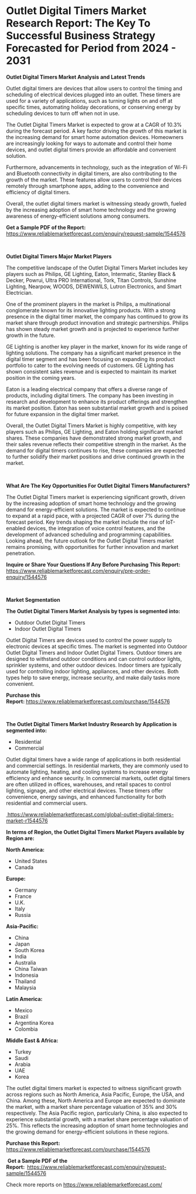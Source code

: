 <p><h1>Outlet Digital Timers Market Research Report: The Key To Successful Business Strategy Forecasted for Period from 2024 - 2031</h1></p><p><strong>Outlet Digital Timers Market Analysis and Latest Trends</strong></p>
<p><p>Outlet digital timers are devices that allow users to control the timing and scheduling of electrical devices plugged into an outlet. These timers are used for a variety of applications, such as turning lights on and off at specific times, automating holiday decorations, or conserving energy by scheduling devices to turn off when not in use.</p><p>The Outlet Digital Timers Market is expected to grow at a CAGR of 10.3% during the forecast period. A key factor driving the growth of this market is the increasing demand for smart home automation devices. Homeowners are increasingly looking for ways to automate and control their home devices, and outlet digital timers provide an affordable and convenient solution.</p><p>Furthermore, advancements in technology, such as the integration of Wi-Fi and Bluetooth connectivity in digital timers, are also contributing to the growth of the market. These features allow users to control their devices remotely through smartphone apps, adding to the convenience and efficiency of digital timers.</p><p>Overall, the outlet digital timers market is witnessing steady growth, fueled by the increasing adoption of smart home technology and the growing awareness of energy-efficient solutions among consumers.</p></p>
<p><strong>Get a Sample PDF of the Report:&nbsp;</strong> <a href="https://www.reliablemarketforecast.com/enquiry/request-sample/1544576">https://www.reliablemarketforecast.com/enquiry/request-sample/1544576</a></p>
<p>&nbsp;</p>
<p><strong>Outlet Digital Timers Major Market Players</strong></p>
<p><p>The competitive landscape of the Outlet Digital Timers Market includes key players such as Philips, GE Lighting, Eaton, Intermatic, Stanley Black & Decker, Powrui, Ultra PRO International, Tork, Titan Controls, Sunshine Lighting, Nearpow, WOODS, DEWENWILS, Lutron Electronics, and Smart Electrician.</p><p>One of the prominent players in the market is Philips, a multinational conglomerate known for its innovative lighting products. With a strong presence in the digital timer market, the company has continued to grow its market share through product innovation and strategic partnerships. Philips has shown steady market growth and is projected to experience further growth in the future.</p><p>GE Lighting is another key player in the market, known for its wide range of lighting solutions. The company has a significant market presence in the digital timer segment and has been focusing on expanding its product portfolio to cater to the evolving needs of customers. GE Lighting has shown consistent sales revenue and is expected to maintain its market position in the coming years.</p><p>Eaton is a leading electrical company that offers a diverse range of products, including digital timers. The company has been investing in research and development to enhance its product offerings and strengthen its market position. Eaton has seen substantial market growth and is poised for future expansion in the digital timer market.</p><p>Overall, the Outlet Digital Timers Market is highly competitive, with key players such as Philips, GE Lighting, and Eaton holding significant market shares. These companies have demonstrated strong market growth, and their sales revenue reflects their competitive strength in the market. As the demand for digital timers continues to rise, these companies are expected to further solidify their market positions and drive continued growth in the market.</p></p>
<p>&nbsp;</p>
<p><strong>What Are The Key Opportunities For Outlet Digital Timers Manufacturers?</strong></p>
<p><p>The Outlet Digital Timers market is experiencing significant growth, driven by the increasing adoption of smart home technology and the growing demand for energy-efficient solutions. The market is expected to continue to expand at a rapid pace, with a projected CAGR of over 7% during the forecast period. Key trends shaping the market include the rise of IoT-enabled devices, the integration of voice control features, and the development of advanced scheduling and programming capabilities. Looking ahead, the future outlook for the Outlet Digital Timers market remains promising, with opportunities for further innovation and market penetration.</p></p>
<p><strong>Inquire or Share Your Questions If Any Before Purchasing This Report:</strong> <a href="https://www.reliablemarketforecast.com/enquiry/pre-order-enquiry/1544576">https://www.reliablemarketforecast.com/enquiry/pre-order-enquiry/1544576</a></p>
<p>&nbsp;</p>
<p><strong>Market Segmentation</strong></p>
<p><strong>The Outlet Digital Timers Market Analysis by types is segmented into:</strong></p>
<p><ul><li>Outdoor Outlet Digital Timers</li><li>Indoor Outlet Digital Timers</li></ul></p>
<p><p>Outlet Digital Timers are devices used to control the power supply to electronic devices at specific times. The market is segmented into Outdoor Outlet Digital Timers and Indoor Outlet Digital Timers. Outdoor timers are designed to withstand outdoor conditions and can control outdoor lights, sprinkler systems, and other outdoor devices. Indoor timers are typically used for controlling indoor lighting, appliances, and other devices. Both types help to save energy, increase security, and make daily tasks more convenient.</p></p>
<p><strong>Purchase this Report:&nbsp;</strong><a href="https://www.reliablemarketforecast.com/purchase/1544576">https://www.reliablemarketforecast.com/purchase/1544576</a></p>
<p>&nbsp;</p>
<p><strong>The Outlet Digital Timers Market Industry Research by Application is segmented into:</strong></p>
<p><ul><li>Residential</li><li>Commercial</li></ul></p>
<p><p>Outlet digital timers have a wide range of applications in both residential and commercial settings. In residential markets, they are commonly used to automate lighting, heating, and cooling systems to increase energy efficiency and enhance security. In commercial markets, outlet digital timers are often utilized in offices, warehouses, and retail spaces to control lighting, signage, and other electrical devices. These timers offer convenience, energy savings, and enhanced functionality for both residential and commercial users.</p></p>
<p><a href="https://www.reliablemarketforecast.com/global-outlet-digital-timers-market-r1544576">&nbsp;https://www.reliablemarketforecast.com/global-outlet-digital-timers-market-r1544576</a></p>
<p><strong>In terms of Region, the Outlet Digital Timers Market Players available by Region are:</strong></p>
<p>
    <p> <strong> North America: </strong>
        <ul>
            <li>United States</li>
            <li>Canada</li>
        </ul>
        </p> 
    <p> <strong> Europe: </strong>
        <ul>
            <li>Germany</li>
            <li>France</li>
            <li>U.K.</li>
            <li>Italy</li>
            <li>Russia</li>
        </ul>
        </p> 
    <p> <strong> Asia-Pacific: </strong>
        <ul>
            <li>China</li>
            <li>Japan</li>
            <li>South Korea</li>
            <li>India</li>
            <li>Australia</li>
            <li>China Taiwan</li>
            <li>Indonesia</li>
            <li>Thailand</li>
            <li>Malaysia</li>
        </ul>
        </p> 
    <p> <strong> Latin America: </strong>
        <ul>
            <li>Mexico</li>
            <li>Brazil</li>
            <li>Argentina Korea</li>
            <li>Colombia</li>
        </ul>
        </p> 
    <p> <strong> Middle East & Africa: </strong>
        <ul>
            <li>Turkey</li>
            <li>Saudi</li>
            <li>Arabia</li>
            <li>UAE</li>
            <li>Korea</li>
        </ul>
    </p>
    </p>
<p><p>The outlet digital timers market is expected to witness significant growth across regions such as North America, Asia Pacific, Europe, the USA, and China. Among these, North America and Europe are expected to dominate the market, with a market share percentage valuation of 35% and 30% respectively. The Asia Pacific region, particularly China, is also expected to experience substantial growth, with a market share percentage valuation of 25%. This reflects the increasing adoption of smart home technologies and the growing demand for energy-efficient solutions in these regions.</p></p>
<p><strong>Purchase this Report: </strong><a href="https://www.reliablemarketforecast.com/purchase/1544576">https://www.reliablemarketforecast.com/purchase/1544576</a></p>
<p>&nbsp;<strong>Get a Sample PDF of the Report:&nbsp;&nbsp;</strong><a href="https://www.reliablemarketforecast.com/enquiry/request-sample/1544576">https://www.reliablemarketforecast.com/enquiry/request-sample/1544576</a></p>
<p><strong></strong></p>
<p>Check more reports on <a href="https://www.reliablemarketforecast.com/">https://www.reliablemarketforecast.com/</a></p>
